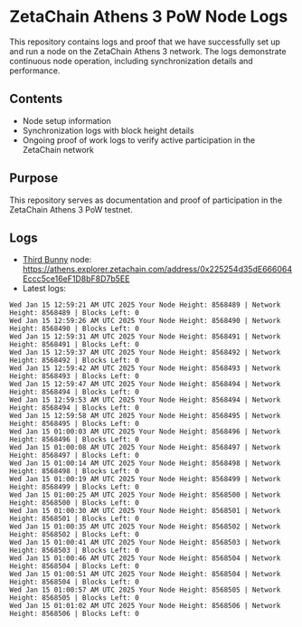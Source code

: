 # ZetaChain Athens 3 PoW Node Logs
This repository contains logs and proof that we have successfully set up and run a node on the ZetaChain Athens 3 network. The logs demonstrate continuous node operation, including synchronization details and performance.

## Contents
- Node setup information
- Synchronization logs with block height details
- Ongoing proof of work logs to verify active participation in the ZetaChain network

## Purpose
This repository serves as documentation and proof of participation in the ZetaChain Athens 3 PoW testnet.

## Logs

- [Third Bunny](https://thirdbunny.xyz/) node: https://athens.explorer.zetachain.com/address/0x225254d35dE666064Eccc5ce16eF1D8bF8D7b5EE
- Latest logs:
```
Wed Jan 15 12:59:21 AM UTC 2025 Your Node Height: 8568489 | Network Height: 8568489 | Blocks Left: 0
Wed Jan 15 12:59:26 AM UTC 2025 Your Node Height: 8568490 | Network Height: 8568490 | Blocks Left: 0
Wed Jan 15 12:59:31 AM UTC 2025 Your Node Height: 8568491 | Network Height: 8568491 | Blocks Left: 0
Wed Jan 15 12:59:37 AM UTC 2025 Your Node Height: 8568492 | Network Height: 8568492 | Blocks Left: 0
Wed Jan 15 12:59:42 AM UTC 2025 Your Node Height: 8568493 | Network Height: 8568493 | Blocks Left: 0
Wed Jan 15 12:59:47 AM UTC 2025 Your Node Height: 8568494 | Network Height: 8568494 | Blocks Left: 0
Wed Jan 15 12:59:53 AM UTC 2025 Your Node Height: 8568494 | Network Height: 8568494 | Blocks Left: 0
Wed Jan 15 12:59:58 AM UTC 2025 Your Node Height: 8568495 | Network Height: 8568495 | Blocks Left: 0
Wed Jan 15 01:00:03 AM UTC 2025 Your Node Height: 8568496 | Network Height: 8568496 | Blocks Left: 0
Wed Jan 15 01:00:08 AM UTC 2025 Your Node Height: 8568497 | Network Height: 8568497 | Blocks Left: 0
Wed Jan 15 01:00:14 AM UTC 2025 Your Node Height: 8568498 | Network Height: 8568498 | Blocks Left: 0
Wed Jan 15 01:00:19 AM UTC 2025 Your Node Height: 8568499 | Network Height: 8568499 | Blocks Left: 0
Wed Jan 15 01:00:25 AM UTC 2025 Your Node Height: 8568500 | Network Height: 8568500 | Blocks Left: 0
Wed Jan 15 01:00:30 AM UTC 2025 Your Node Height: 8568501 | Network Height: 8568501 | Blocks Left: 0
Wed Jan 15 01:00:35 AM UTC 2025 Your Node Height: 8568502 | Network Height: 8568502 | Blocks Left: 0
Wed Jan 15 01:00:41 AM UTC 2025 Your Node Height: 8568503 | Network Height: 8568503 | Blocks Left: 0
Wed Jan 15 01:00:46 AM UTC 2025 Your Node Height: 8568504 | Network Height: 8568504 | Blocks Left: 0
Wed Jan 15 01:00:51 AM UTC 2025 Your Node Height: 8568504 | Network Height: 8568504 | Blocks Left: 0
Wed Jan 15 01:00:57 AM UTC 2025 Your Node Height: 8568505 | Network Height: 8568505 | Blocks Left: 0
Wed Jan 15 01:01:02 AM UTC 2025 Your Node Height: 8568506 | Network Height: 8568506 | Blocks Left: 0
```
